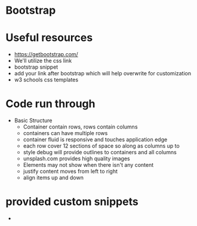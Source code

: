 # Bootstrap

# Useful resources

- https://getbootstrap.com/
- We'll utilize the css link
- bootstrap snippet
- add your link after bootstrap which will help overwrite for customization
- w3 schools css templates
# Code run through

- Basic Structure
  - Container contain rows, rows contain columns
  - containers can have multiple rows
  - container fluid is responsive and touches application edge
  - each row cover 12 sections of space so along as columns up to
  - style debug will provide outlines to containers and all columns
  - unsplash.com provides high quality images
  - Elements may not show when there isn't any content
  - justify content moves from left to right
  - align items up and down

# provided custom snippets
 -  
